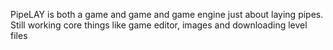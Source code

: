 PipeLAY is both a game and game and game engine just about laying pipes.
Still working core things like game editor, images and downloading level files
